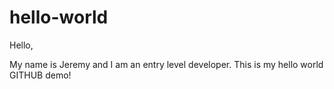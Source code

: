 # hello-world


Hello,

My name is Jeremy and I am an entry level developer.  This is my hello world GITHUB demo!

